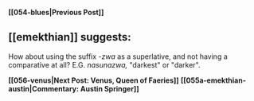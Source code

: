 **[[054-blues|Previous Post]]**

## [[emekthian]] suggests:

How about using the suffix _-zwa_ as a superlative, and not having a comparative at all? E.G. _nasunazwa,_ "darkest" or "darker".

**[[056-venus|Next Post: Venus, Queen of Faeries]]**
**[[055a-emekthian-austin|Commentary: Austin Springer]]**
